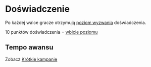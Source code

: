 # Doświadczenie

Po każdej walce gracze otrzymują [poziom wyzwania](docs/poziom-wyzwania.md) doświadczenia.

10 punktów doświadczenia = [wbicie poziomu](docs/levelowanie-postaci.md)

## Tempo awansu

Zobacz [Krótkie kampanie](docs/krotkie-kampanie.md)
